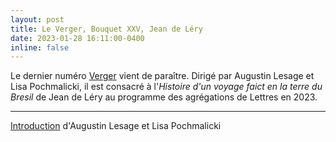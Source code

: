 ```yaml
---
layout: post
title: Le Verger, Bouquet XXV, Jean de Léry
date: 2023-01-28 16:11:00-0400
inline: false
---
```


Le dernier numéro [Verger](http://cornucopia16.com/blog/series/le-verger-bouquet-xxv/) vient de paraître. Dirigé par Augustin Lesage et Lisa Pochmalicki, il est consacré à l'_Histoire d'un voyage faict en la terre du Bresil_ de Jean de Léry au programme des agrégations de Lettres en 2023.

***

[Introduction](http://cornucopia16.com/?p=11156) d'Augustin Lesage et Lisa Pochmalicki
